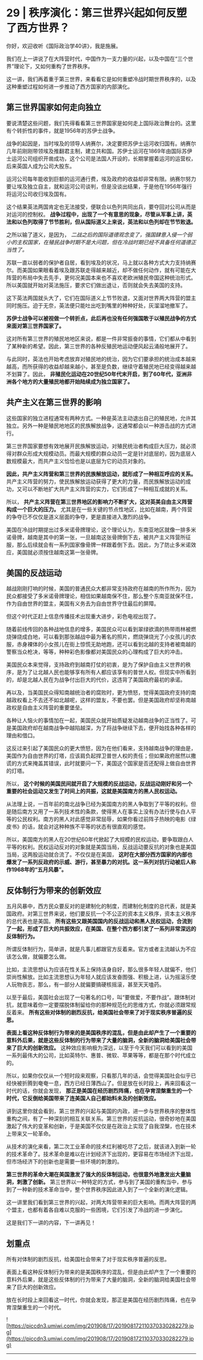 # 29 | 秩序演化：第三世界兴起如何反塑了西方世界？

你好，欢迎收听《国际政治学40讲》，我是施展。

我们在上一讲说了在大阵营时代，中国作为一支力量的兴起，以及中国在“三个世界”理论下，又如何重构了世界秩序。

这一讲，我们再着重于第三世界，来看看它是如何重塑冷战时期世界秩序的，以及这种重塑过程如何进一步推动了西方国家的内部演化。

## 第三世界国家如何走向独立

要说清楚这些问题，我们先得看看第三世界国家是如何走上国际政治舞台的。这里有个转折性的事件，就是1956年的苏伊士战争。

战争的起因是，当时埃及的领导人纳赛尔，决定要把苏伊士运河收归国有。纳赛尔几年前刚刚带领埃及推翻君主制，建立共和国。苏伊士运河在1869年由国际苏伊士运河公司组织开凿成功，这个公司是法国人开设的，长期掌握着运河的运营权，后来英国人成为公司大股东。

运河公司每年能收到巨额的运河通行费，埃及政府的收益却非常有限。纳赛尔努力要让埃及独立自主，就和运河公司谈判，但是没谈出结果，于是他在1956年强行将运河公司收归埃及国有。

这个结果英法两国肯定也无法接受，便联合以色列共同出兵，要夺回对公司从而是对运河的控制权。 **战争过程中，出现了一个有意思的现象，尽管从军事上讲，英法和以色列取得了节节胜利，但从国际道义上来说，英法和以色列却在节节败退。**

之所以输了道义，是因为， *二战之后的国际道德观念变了，强国肆意入侵一个弱小的主权国家，在殖民战争时期不是大问题，但在冷战时期已经不具备任何道德正当性了。*

苏联一直以弱者的保护者自居，看到埃及的状况，马上就以各种方式大力支持纳赛尔。而美国如果眼看着埃及跟苏联走得越来越近，却不做任何动作，就有可能在大阵营的布局中失去先手，更何况美国本来也不喜欢老欧洲殖民帝国这种统治形式。所以美国就开始对英法施压，要求它们做出退让，否则就会失去美国的支持。

这下英法两国就头大了，它们在国际道义上节节败退，又面对世界两大阵营的盟主同时施压。迫于无奈，英法便只能吐出吃到嘴里的种种好处，灰溜溜地撤军了。

 **苏伊士战争可以被视做一个转折点，此后再也没有任何强国敢于以殖民战争的方式来面对第三世界国家了。**

这对所有第三世界的殖民地地区来说，都是一件非常振奋的事情，它们都从中看到了某种新的希望。因此，第三世界的各种反殖民地运动便风起云涌般地展开了。

与此同时，英法也开始考虑放弃对殖民地的统治，因为它们要承担的统治成本越来越高，而所获得的收益却越来越小，甚至是负数，继续守着殖民地已经变得越来越不划算了。因此， **非殖民化运动在20世纪50年代末开启，到了60年代，亚洲非洲各个地方的大量殖民地都开始陆续成为独立国家了。**

## 共产主义在第三世界的影响

这些国家的独立进程通常有两种方式。一种是英法主动退出自己的殖民地，允许其独立。另外一种是殖民地地区的民族解放战争，这通常都会以一种游击战的方式进行。

第三世界国家要想有效地展开民族解放运动，对殖民统治者构成巨大压力，就必须得对群众形成大规模动员。而最大规模的群众动员一定是针对底层的，因为底层人数规模最大，而共产主义恰恰也是以底层为它的动员对象的。

 **因此，共产主义阵营和第三世界的民族解放运动，就形成了一种相互呼应的关系。** 共产主义阵营的努力，使民族解放运动获得了更大的力量，而民族解放运动的成功，又可以不断地扩大共产主义阵营的实力，它们形成了一种相互成就的关系。

所以， **共产主义阵营在第三世界地区的影响力不断扩大，这对英美自由主义阵营构成一个巨大的压力。** 尤其是在一些关键的节点性地区，比如在越南，两个阵营的争夺已不仅仅是道义层面的争夺，更是直接进入激烈的战争。

美国在冷战时期提出过多米诺骨牌理论，这个理论认为，东南亚地区就像一排多米诺骨牌，越南是其中的第一张，一旦越南这张骨牌倒下去，被共产主义阵营所征服，那么后续就会有一系列国家像骨牌一样跟着倒下去。因此，为了防止多米诺效应，美国就必须按住越南这第一张骨牌。

## 美国的反战运动

越战刚刚打响的时候，美国的普通民众大都非常支持政府在越南的所作所为，因为民众都接受了多米诺骨牌理论，相信如果越南保不住，那么整个东南亚就保不住，作为自由世界的盟主，美国有义务去为自由世界守住最后的屏障。

但这个时代正赶上信息传播技术出现重大进步，彩色电视出现了。

随着前线传回的各种战地信息的增多，美国民众可以看到翠绿欲滴的热带雨林被燃烧弹烧成白地，可以看到那张越战中最为著名的照片，燃烧弹烧光了小女孩儿的衣服，赤身裸体的小女孩儿在街上惊慌无助地跑，还可以看到北越的支持者被南越的警察当众枪决，等等，种种彩色影像都对美国民众的心理构成了巨大的冲击。

美国民众本来觉得，支持政府到越南打仗的初衷，是为了保护自由主义世界的秩序，是为了让北越人民也能够享有所有人都应该享有的普世人权。但现实中所看到的，却是北越人民在为战争付出巨大的代价，这违背了美国政府最初的承诺。

再以及，当美国民众得知南越统治者的腐败时，更为愤怒，觉得美国政府支持的南越政权看上不去还不如北越呢，这样的盟友，不要也罢。但是美国政府却坚称南越政权是自由主义阵营的重要堡垒。

各种让人恼火的事情加在一起，美国民众就开始质疑发动越南战争的正当性了。可是美国政府却在越南战争中越陷越深，为了将战争继续下去，便开始找各种各样的理由和借口。

这反过来引起了美国民众的更大愤怒，因为在他们看来，支持越南战争的理由是，美国作为自由世界的灯塔，应该肩负起捍卫普世人权的责任；但如果政府居然以撒谎的方式来掩盖其错误，此时就要问一下，美国这个国家是否还配得上做自由世界的灯塔。

所以， **这个时候的美国民间就开启了大规模的反战运动，反战运动刚好和另一个重要的社会运动又发生了时间上的共振，这就是美国南方的黑人民权运动。**

从法理上说，一百年前的南北战争已经为美国南方的黑人争取到了平等的权利。但是随后南方又用了一系列技术性的条款，使得黑人在事实上没有办法行使与白人平等的公民权利。南方的黑人对此感觉非常屈辱，如果你看过前阵子热映的电影《绿皮书》的话，就会对这种种族不平等的状态有很直观的感觉。

所以，美国南方的黑人在20世纪60年代掀起了大规模的民权运动，要争取跟白人平等的权利。民权运动反对的对象就是美国当局，反战运动要反抗的对象也是美国当局，这两股运动就合流了。不仅仅是在美国， **这时在大部分西方国家的内部也爆发了一系列反政府的示威、游行，甚至暴力的对抗。这一系列对抗行动被后人称作1968年的“五月风暴”。**

## 反体制行为带来的创新效应

五月风暴中，西方民众要反对的是建制化的制度，而建制化制度的总代表，就是美国政府。对第三世界来说，他们要反抗一个不公正的资本主义秩序，资本主义秩序的总代表也是美国。 **所有这些又跟美国国内的反战运动和黑人民权运动，合流到了一起，形成了巨大的共振效应，在美国、在整个西方都引发了一系列非常深远的反体制行为。**

所谓反体制行为，简单讲，就是凡事儿都跟官方反着来。官方或者主流越认为不应该怎么做，就偏要怎么做。

比如，主流思想认为应该在性关系上保持洁身自好，那么很多年轻人就偏不，他们崇尚性解放。比如主流思想认为年轻人就应该发奋图强、积极上进，认为摇滚乐使人玩物丧志，那么，有一部分人就偏要搞硬核摇滚，甚至天天嗑药。

以至于最后，美国社会出现了一句著名的口号，叫“要做爱，不要作战”。跟体制对抗，就意味着你一定要摆脱体制留给你的那种规范化的思维方式，你就必须跟常规反着来。 **所有这些对体制的剧烈反抗，给美国社会带来了对于现实秩序普遍的反思。**

 **表面上看这种反体制行为带来的是美国秩序的混乱，但是由此却产生了一个重要的意料外后果，就是这些反体制的行为带来了大量的脑洞，全新的脑洞给美国社会带来了巨大的创新效应。** 这种效应影响极为深远，以至于今天我们可以看到的美国一系列最伟大的公司，比如英特尔、惠普、微软、苹果等等，都是在那个时代成立的。

所以，如果你仅仅从一个短时段来观察，只看那几年的话，会觉得美国社会似乎已经快被折腾到奄奄一息，西方已经日薄西山了。但是放在长时段上，再来回看这一时代的话，你就会发现， **那正是美国在经历剧烈阵痛，也在孕育涅槃重生的一个时代，它反倒给美国带来了连美国人自己都始料未及的创新效应。**

讲到这里你就会看到，第三世界的兴起与美国的内政，进一步与世界秩序的整体性重构之间，有了一种深刻的相互关联关系。第三世界的反抗运动，很奇妙地在美国激起了伟大的变革和创新，于是美国不仅仅是在政治上实现了自我涅槃，也在技术上带来又一轮革命。

从技术的演化来看，第二次工业革命的技术红利被吃尽了之后，就该进入到新一轮的技术革命了。技术革命是难以在计划经济下出现的，更容易在市场经济下出现，但市场经济下的创新也是需要一些环境的刺激的。

 **第三世界的革命大潮在美国激发了强大的反体制运动，也很意外地激发出大量脑洞，刺激了创新。** 第三世界以一种特定的方式，参与到了美国的重构当中，参与到了一种新的技术革命当中，整个世界秩序因此进入到了一个全新的演化逻辑。

这一讲里我们看到第三世界的兴起，对两大阵营带来的巨大影响。而两大阵营的两个盟主，也都有着各自难以克服的一些困境，它们引发了冷战的进一步演化。

这是我们下一讲的内容，下一讲再见！

## 划重点

所有对体制的剧烈反抗，给美国社会带来了对于现实秩序普遍的反思。

表面上看这种反体制行为带来的是美国秩序的混乱，但是由此却产生了一个重要的意料外后果，就是这些反体制的行为带来了大量的脑洞，全新的脑洞给美国社会带来了巨大的创新效应。

放在长时段上来回看这一时代，你就会发现，那正是美国在经历剧烈阵痛，也在孕育涅槃重生的一个时代。

![https://piccdn3.umiwi.com/img/201908/17/201908172110370330282279.jpg](https://piccdn3.umiwi.com/img/201908/17/201908172110370330282279.jpg)

---
